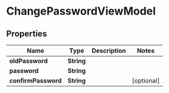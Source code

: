 # ChangePasswordViewModel

## Properties
Name | Type | Description | Notes
------------ | ------------- | ------------- | -------------
**oldPassword** | **String** |  | 
**password** | **String** |  | 
**confirmPassword** | **String** |  |  [optional]
